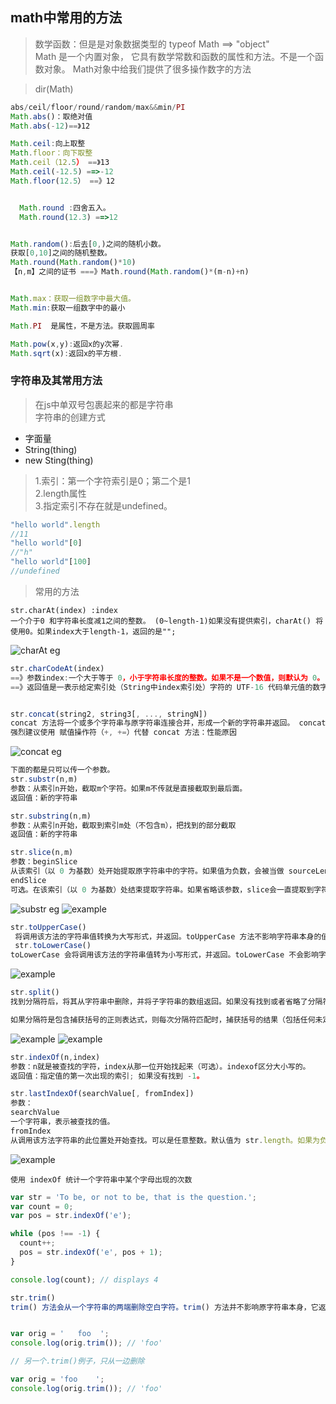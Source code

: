 ## math中常用的方法
> 数学函数：但是是对象数据类型的  typeof Math ==> "object"  
> Math 是一个内置对象， 它具有数学常数和函数的属性和方法。不是一个函数对象。
> Math对象中给我们提供了很多操作数字的方法  

> dir(Math)

```javascript
abs/ceil/floor/round/random/max&&min/PI
Math.abs()：取绝对值
Math.abs(-12)==》12

Math.ceil:向上取整
Math.floor：向下取整
Math.ceil（12.5） ==》13
Math.ceil(-12.5) ==>-12
Math.floor(12.5） ==》12


  Math.round :四舍五入。
  Math.round(12.3) ==>12


Math.random():后去[0,)之间的随机小数。
获取[0,10]之间的随机整数。
Math.round(Math.random()*10)
【n,m】之间的证书 ===》Math.round(Math.random()*(m-n)+n)


Math.max：获取一组数字中最大值。
Math.min:获取一组数字中的最小

Math.PI  是属性，不是方法。获取圆周率

Math.pow(x,y):返回x的y次幂.
Math.sqrt(x):返回x的平方根.
```



### 字符串及其常用方法

> 在js中单双号包裹起来的都是字符串  
>字符串的创建方式
+ 字面量
+ String(thing)
+ new  Sting(thing)

> 1.索引：第一个字符索引是0；第二个是1  
>2.length属性  
>3.指定索引不存在就是undefined。

```javascript
"hello world".length
//11
"hello world"[0]
//"h"
"hello world"[100]
//undefined
```

> 常用的方法   

```javascipt
str.charAt(index) :index
一个介于0 和字符串长度减1之间的整数。 (0~length-1)如果没有提供索引，charAt() 将使用0。如果index大于length-1，返回的是"";
```
![charAt eg](img1/12.png)

```javascript
str.charCodeAt(index)
==》参数index:一个大于等于 0，小于字符串长度的整数。如果不是一个数值，则默认为 0。
==》返回值是一表示给定索引处（String中index索引处）字符的 UTF-16 代码单元值的数字；如果索引超出范围，则返回 NaN。
```


```javascript

str.concat(string2, string3[, ..., stringN])
concat 方法将一个或多个字符串与原字符串连接合并，形成一个新的字符串并返回。 concat 方法并不影响原字符串。
强烈建议使用 赋值操作符（+, +=）代替 concat 方法：性能原因

```
![concat eg](img1/13.png)


```javascript
下面的都是只可以传一个参数。
str.substr(n,m)
参数：从索引n开始，截取m个字符。如果m不传就是直接截取到最后面。
返回值：新的字符串

str.substring(n,m)
参数：从索引n开始，截取到索引m处（不包含m），把找到的部分截取
返回值：新的字符串

str.slice(n,m)
参数：beginSlice
从该索引（以 0 为基数）处开始提取原字符串中的字符。如果值为负数，会被当做 sourceLength + beginSlice 看待，这里的sourceLength 是字符串的长度 (例如， 如果beginSlice 是 -3 则看作是: sourceLength - 3)
endSlice
可选。在该索引（以 0 为基数）处结束提取字符串。如果省略该参数，slice会一直提取到字符串末尾。如果该参数为负数，则被看作是 sourceLength + endSlice，这里的 sourceLength 就是字符串的长度(例如，如果 endSlice 是 -3，则是, sourceLength - 3)。


```
![substr eg](img1/14.png)
![example](img1/15.png)  

```javascript
str.toUpperCase()
 将调用该方法的字符串值转换为大写形式，并返回。toUpperCase 方法不影响字符串本身的值。
 str.toLowerCase()
toLowerCase 会将调用该方法的字符串值转为小写形式，并返回。toLowerCase 不会影响字符串本身的值。
```

![example](img1/16.png)


```javascript
str.split()
找到分隔符后，将其从字符串中删除，并将子字符串的数组返回。如果没有找到或者省略了分隔符，则该数组包含一个由整个字符串组成的元素。如果分隔符为空字符串，则将str转换为字符数组。如果分隔符出现在字符串的开始或结尾，或两者都分开，分别以空字符串开头，结尾或两者开始和结束。因此，如果字符串仅由一个分隔符实例组成，则该数组由两个空字符串组成。

如果分隔符是包含捕获括号的正则表达式，则每次分隔符匹配时，捕获括号的结果（包括任何未定义的结果）将被拼接到输出数组中。但是，并不是所有浏览器都支持此功能。
```

![example](img1/17.png)
![example](img1/18.png)

```javascript
str.indexOf(n,index)
参数：n就是被查找的字符，index从那一位开始找起来（可选）。indexof区分大小写的。
返回值：指定值的第一次出现的索引; 如果没有找到 -1。

str.lastIndexOf(searchValue[, fromIndex])
参数：
searchValue
一个字符串，表示被查找的值。
fromIndex
从调用该方法字符串的此位置处开始查找。可以是任意整数。默认值为 str.length。如果为负值，则被看作 0。如果 fromIndex > str.length，则 fromIndex 被看作 str.length。

```
![example](img1/19.png)


`使用 indexOf 统计一个字符串中某个字母出现的次数`
```javascript
var str = 'To be, or not to be, that is the question.';
var count = 0;
var pos = str.indexOf('e');

while (pos !== -1) {
  count++;
  pos = str.indexOf('e', pos + 1);
}

console.log(count); // displays 4
```

```javascript
str.trim()
trim() 方法会从一个字符串的两端删除空白字符。trim() 方法并不影响原字符串本身，它返回的是一个新的字符串。


var orig = '   foo  ';
console.log(orig.trim()); // 'foo'

// 另一个.trim()例子，只从一边删除

var orig = 'foo    ';
console.log(orig.trim()); // 'foo'
```



